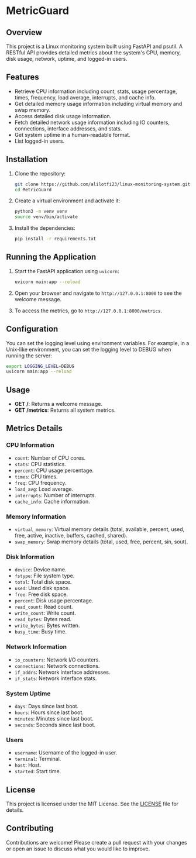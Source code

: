 #  MetricGuard

## Overview

This project is a Linux monitoring system built using FastAPI and psutil. A RESTful API provides detailed metrics about the system's CPU, memory, disk usage, network, uptime, and logged-in users.

## Features

- Retrieve CPU information including count, stats, usage percentage, times, frequency, load average, interrupts, and cache info.
- Get detailed memory usage information including virtual memory and swap memory.
- Access detailed disk usage information.
- Fetch detailed network usage information including IO counters, connections, interface addresses, and stats.
- Get system uptime in a human-readable format.
- List logged-in users.


## Installation

1. Clone the repository:
    ```sh
    git clone https://github.com/alilotfi23/linux-monitoring-system.git
    cd MetricGuard
    ```

2. Create a virtual environment and activate it:
    ```sh
    python3 -m venv venv
    source venv/bin/activate
    ```

3. Install the dependencies:
    ```sh
    pip install -r requirements.txt
    ```

## Running the Application

1. Start the FastAPI application using `uvicorn`:
    ```sh
    uvicorn main:app --reload
    ```

2. Open your browser and navigate to `http://127.0.0.1:8000` to see the welcome message.

3. To access the metrics, go to `http://127.0.0.1:8000/metrics`.

## Configuration

You can set the logging level using environment variables. For example, in a Unix-like environment, you can set the logging level to DEBUG when running the server:

```sh
export LOGGING_LEVEL=DEBUG
uvicorn main:app --reload
```

## Usage

- **GET /**: Returns a welcome message.
- **GET /metrics**: Returns all system metrics.

## Metrics Details

### CPU Information
- `count`: Number of CPU cores.
- `stats`: CPU statistics.
- `percent`: CPU usage percentage.
- `times`: CPU times.
- `freq`: CPU frequency.
- `load_avg`: Load average.
- `interrupts`: Number of interrupts.
- `cache_info`: Cache information.

### Memory Information
- `virtual_memory`: Virtual memory details (total, available, percent, used, free, active, inactive, buffers, cached, shared).
- `swap_memory`: Swap memory details (total, used, free, percent, sin, sout).

### Disk Information
- `device`: Device name.
- `fstype`: File system type.
- `total`: Total disk space.
- `used`: Used disk space.
- `free`: Free disk space.
- `percent`: Disk usage percentage.
- `read_count`: Read count.
- `write_count`: Write count.
- `read_bytes`: Bytes read.
- `write_bytes`: Bytes written.
- `busy_time`: Busy time.

### Network Information
- `io_counters`: Network I/O counters.
- `connections`: Network connections.
- `if_addrs`: Network interface addresses.
- `if_stats`: Network interface stats.

### System Uptime
- `days`: Days since last boot.
- `hours`: Hours since last boot.
- `minutes`: Minutes since last boot.
- `seconds`: Seconds since last boot.

### Users
- `username`: Username of the logged-in user.
- `terminal`: Terminal.
- `host`: Host.
- `started`: Start time.


## License

This project is licensed under the MIT License. See the [LICENSE](LICENSE) file for details.

## Contributing

Contributions are welcome! Please create a pull request with your changes or open an issue to discuss what you would like to improve.
